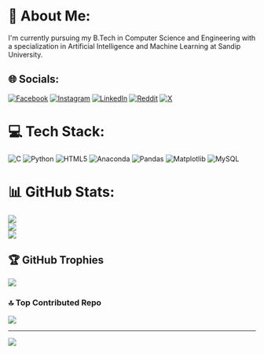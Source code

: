 # 💫 About Me:
I'm currently pursuing my B.Tech in Computer Science and Engineering with a specialization in Artificial Intelligence and Machine Learning at Sandip University.


## 🌐 Socials:
[![Facebook](https://img.shields.io/badge/Facebook-%231877F2.svg?logo=Facebook&logoColor=white)](https://facebook.com/chandrahashkumar.aiml) [![Instagram](https://img.shields.io/badge/Instagram-%23E4405F.svg?logo=Instagram&logoColor=white)](https://instagram.com/chandrahash_ai) [![LinkedIn](https://img.shields.io/badge/LinkedIn-%230077B5.svg?logo=linkedin&logoColor=white)](https://linkedin.com/in/chandrahashkumar) [![Reddit](https://img.shields.io/badge/Reddit-%23FF4500.svg?logo=Reddit&logoColor=white)](https://reddit.com/user/Chandrahash) [![X](https://img.shields.io/badge/X-black.svg?logo=X&logoColor=white)](https://x.com/Chandrahash_K) 

# 💻 Tech Stack:
![C](https://img.shields.io/badge/c-%2300599C.svg?style=for-the-badge&logo=c&logoColor=white) ![Python](https://img.shields.io/badge/python-3670A0?style=for-the-badge&logo=python&logoColor=ffdd54) ![HTML5](https://img.shields.io/badge/html5-%23E34F26.svg?style=for-the-badge&logo=html5&logoColor=white) ![Anaconda](https://img.shields.io/badge/Anaconda-%2344A833.svg?style=for-the-badge&logo=anaconda&logoColor=white) ![Pandas](https://img.shields.io/badge/pandas-%23150458.svg?style=for-the-badge&logo=pandas&logoColor=white) ![Matplotlib](https://img.shields.io/badge/Matplotlib-%23ffffff.svg?style=for-the-badge&logo=Matplotlib&logoColor=black) ![MySQL](https://img.shields.io/badge/mysql-4479A1.svg?style=for-the-badge&logo=mysql&logoColor=white)
# 📊 GitHub Stats:
![](https://github-readme-stats.vercel.app/api?username=chandrahashkumar&theme=dark&hide_border=false&include_all_commits=false&count_private=false)<br/>
![](https://nirzak-streak-stats.vercel.app/?user=chandrahashkumar&theme=dark&hide_border=false)<br/>
![](https://github-readme-stats.vercel.app/api/top-langs/?username=chandrahashkumar&theme=dark&hide_border=false&include_all_commits=false&count_private=false&layout=compact)

## 🏆 GitHub Trophies
![](https://github-profile-trophy.vercel.app/?username=chandrahashkumar&theme=radical&no-frame=false&no-bg=true&margin-w=4)

### 🔝 Top Contributed Repo
![](https://github-contributor-stats.vercel.app/api?username=chandrahashkumar&limit=5&theme=dark&combine_all_yearly_contributions=true)

---
[![](https://visitcount.itsvg.in/api?id=chandrahashkumar&icon=0&color=0)](https://visitcount.itsvg.in)

<!-- Proudly created with GPRM ( https://gprm.itsvg.in ) -->
